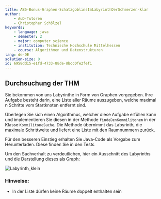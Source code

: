 ```yaml
---
title: AB5-Bonus-Graphen-SchatzgoblinsImLabyrinthDerSchmerzen-klar
author:
    - AuD-Tutoren
    - Christopher Schölzel
keywords:
    - language: java
    - semester: 2
    - major: computer science
    - institution: Technische Hochschule Mittelhessen
    - course: Algorithmen und Datenstrukturen
lang: de-DE
solution-size: 0
id: 6958dd15-e1fd-4733-88de-8bcc0fe2fef1
---
```


## Durchsuchung der THM
Sie bekommen von uns Labyrinthe in Form von Graphen vorgegeben. Ihre Aufgabe besteht darin, eine Liste aller Räume auszugeben, welche maximal n Schritte vom Startknoten entfernt sind.

Überlegen Sie sich einen Algorithmus, welcher diese Aufgabe erfüllen kann und implementieren Sie diesen in der Methode `findeDenKommilitonen` in der Klasse `KommilitoneSuche`. Die Methode übernimmt das Labyrinth, die maximale Schrittweite und liefert eine Liste mit den Raumnummern zurück.

Für den besseren Einstieg erhalten Sie Java-Code als Vorgabe zum Herunterladen. Diese finden Sie in den Tests.

Um den Sachverhalt zu verdeutlichen, hier ein Ausschnitt des Labyrinths und die Darstellung dieses als Graph:

![Labyrinth_klein](https://homepages.thm.de/~cslz90/kurse/ad17/static/Labyrinth_klein.png)

### Hinweise: 
 * In der Liste dürfen keine Räume doppelt enthalten sein